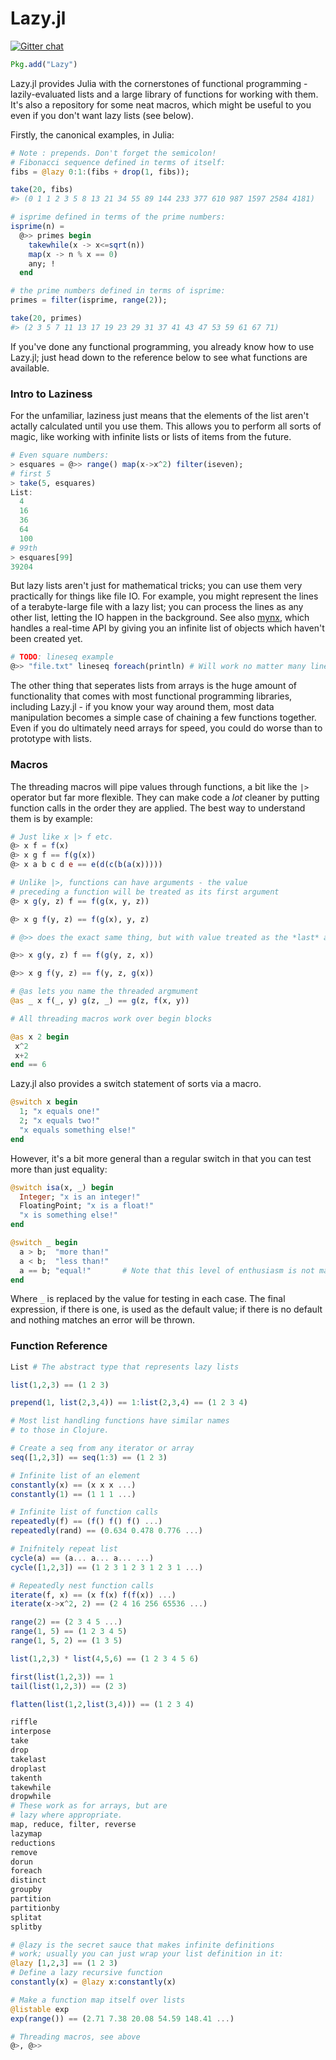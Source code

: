 # Lazy.jl

[![Gitter chat](https://badges.gitter.im/one-more-minute/Lazy.jl.png)](https://gitter.im/one-more-minute/Lazy.jl)

```julia
Pkg.add("Lazy")
```

Lazy.jl provides Julia with the cornerstones of functional programming - lazily-evaluated lists and a large library of functions for working with them. It's also a repository for some neat macros, which might be useful to you even if you don't want lazy lists (see below).

Firstly, the canonical examples, in Julia:

```julia
# Note : prepends. Don't forget the semicolon!
# Fibonacci sequence defined in terms of itself:
fibs = @lazy 0:1:(fibs + drop(1, fibs));

take(20, fibs)
#> (0 1 1 2 3 5 8 13 21 34 55 89 144 233 377 610 987 1597 2584 4181)

# isprime defined in terms of the prime numbers:
isprime(n) =
  @>> primes begin
    takewhile(x -> x<=sqrt(n))
    map(x -> n % x == 0)
    any; !
  end

# the prime numbers defined in terms of isprime:
primes = filter(isprime, range(2));

take(20, primes)
#> (2 3 5 7 11 13 17 19 23 29 31 37 41 43 47 53 59 61 67 71)
```

If you've done any functional programming, you already know how to use Lazy.jl; just head down to the reference below to see what functions are available.

### Intro to Laziness

For the unfamiliar, laziness just means that the elements of the list aren't actally calculated until you use them. This allows you to perform all sorts of magic, like working with infinite lists or lists of items from the future.

```julia
# Even square numbers:
> esquares = @>> range() map(x->x^2) filter(iseven);
# first 5
> take(5, esquares)
List:
  4
  16
  36
  64
  100
# 99th
> esquares[99]
39204
```

But lazy lists aren't just for mathematical tricks; you can use them very practically for things like file IO. For example, you might represent the lines of a terabyte-large file with a lazy list; you can process the lines as any other list, letting the IO happen in the background. See also [mynx](https://github.com/one-more-minute/mynx), which handles a real-time API by giving you an infinite list of objects which haven't been created yet.

```julia
# TODO: lineseq example
@>> "file.txt" lineseq foreach(println) # Will work no matter many lines file.txt has
```

The other thing that seperates lists from arrays is the huge amount of functionality that comes with most functional programming libraries, including Lazy.jl - if you know your way around them, most data manipulation becomes a simple case of chaining a few functions together. Even if you do ultimately need arrays for speed, you could do worse than to prototype with lists.

### Macros

The threading macros will pipe values through functions, a bit like the `|>` operator but far more flexible. They can make code a *lot* cleaner by putting function calls in the order they are applied. The best way to understand them is by example:

```julia
# Just like x |> f etc.
@> x f = f(x)
@> x g f == f(g(x))
@> x a b c d e == e(d(c(b(a(x)))))

# Unlike |>, functions can have arguments - the value
# preceding a function will be treated as its first argument
@> x g(y, z) f == f(g(x, y, z))

@> x g f(y, z) == f(g(x), y, z)

# @>> does the exact same thing, but with value treated as the *last* argument.

@>> x g(y, z) f == f(g(y, z, x))

@>> x g f(y, z) == f(y, z, g(x))

# @as lets you name the threaded argmument
@as _ x f(_, y) g(z, _) == g(z, f(x, y))

# All threading macros work over begin blocks

@as x 2 begin
 x^2
 x+2
end == 6
```

Lazy.jl also provides a switch statement of sorts via a macro.

```julia
@switch x begin
  1; "x equals one!"
  2; "x equals two!"
  "x equals something else!"
end
```

However, it's a bit more general than a regular switch in that you can test more than just equality:

```julia
@switch isa(x, _) begin
  Integer; "x is an integer!"
  FloatingPoint; "x is a float!"
  "x is something else!"
end

@switch _ begin
  a > b;  "more than!"
  a < b;  "less than!"
  a == b; "equal!"       # Note that this level of enthusiasm is not mandatory.
end
```

Where `_` is replaced by the value for testing in each case. The final expression, if there is one, is used as the default value; if there is no default and nothing matches an error will be thrown.

### Function Reference

```julia
List # The abstract type that represents lazy lists

list(1,2,3) == (1 2 3)

prepend(1, list(2,3,4)) == 1:list(2,3,4) == (1 2 3 4)

# Most list handling functions have similar names
# to those in Clojure.

# Create a seq from any iterator or array
seq([1,2,3]) == seq(1:3) == (1 2 3)

# Infinite list of an element
constantly(x) == (x x x ...)
constantly(1) == (1 1 1 ...)

# Infinite list of function calls
repeatedly(f) == (f() f() f() ...)
repeatedly(rand) == (0.634 0.478 0.776 ...)

# Inifnitely repeat list
cycle(a) == (a... a... a... ...)
cycle([1,2,3]) == (1 2 3 1 2 3 1 2 3 1 ...)

# Repeatedly nest function calls
iterate(f, x) == (x f(x) f(f(x)) ...)
iterate(x->x^2, 2) == (2 4 16 256 65536 ...)

range(2) == (2 3 4 5 ...)
range(1, 5) == (1 2 3 4 5)
range(1, 5, 2) == (1 3 5)

list(1,2,3) * list(4,5,6) == (1 2 3 4 5 6)

first(list(1,2,3)) == 1
tail(list(1,2,3)) == (2 3)

flatten(list(1,2,list(3,4))) == (1 2 3 4)

riffle
interpose
take
drop
takelast
droplast
takenth
takewhile
dropwhile
# These work as for arrays, but are
# lazy where appropriate.
map, reduce, filter, reverse
lazymap
reductions
remove
dorun
foreach
distinct
groupby
partition
partitionby
splitat
splitby

# @lazy is the secret sauce that makes infinite definitions
# work; usually you can just wrap your list definition in it:
@lazy [1,2,3] == (1 2 3)
# Define a lazy recursive function
constantly(x) = @lazy x:constantly(x)

# Make a function map itself over lists
@listable exp
exp(range()) == (2.71 7.38 20.08 54.59 148.41 ...)

# Threading macros, see above
@>, @>>
```
